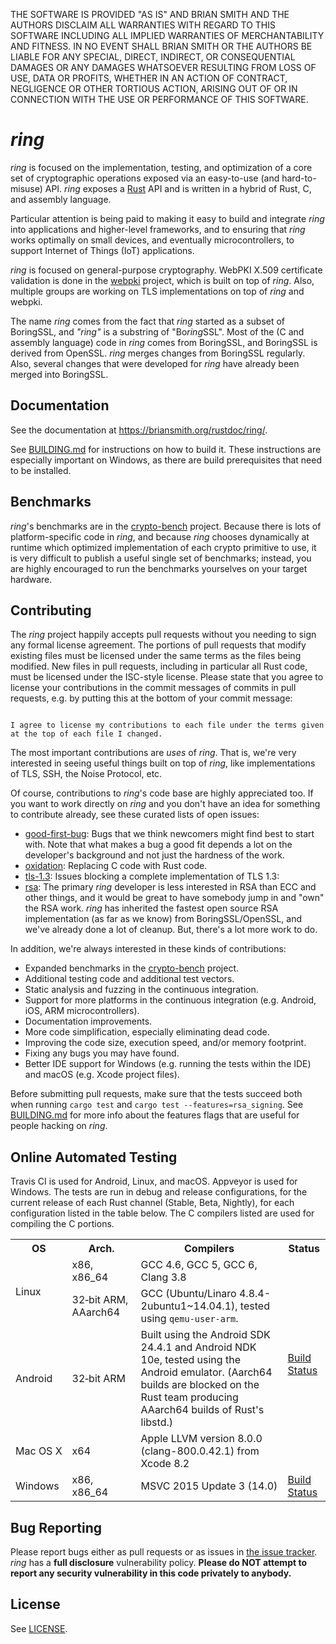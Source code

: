 THE SOFTWARE IS PROVIDED "AS IS" AND BRIAN SMITH AND THE AUTHORS DISCLAIM
ALL WARRANTIES WITH REGARD TO THIS SOFTWARE INCLUDING ALL IMPLIED WARRANTIES
OF MERCHANTABILITY AND FITNESS. IN NO EVENT SHALL BRIAN SMITH OR THE AUTHORS
BE LIABLE FOR ANY SPECIAL, DIRECT, INDIRECT, OR CONSEQUENTIAL DAMAGES OR ANY
DAMAGES WHATSOEVER RESULTING FROM LOSS OF USE, DATA OR PROFITS, WHETHER IN
AN ACTION OF CONTRACT, NEGLIGENCE OR OTHER TORTIOUS ACTION, ARISING OUT OF
OR IN CONNECTION WITH THE USE OR PERFORMANCE OF THIS SOFTWARE.



*ring*
======

*ring* is focused on the implementation, testing, and optimization of a core
set of cryptographic operations exposed via an easy-to-use (and hard-to-misuse)
API. *ring* exposes a [Rust](https://www.rust-lang.org/) API and is written in
a hybrid of Rust, C, and assembly language.

Particular attention is being paid to making it easy to build and integrate
*ring* into applications and higher-level frameworks, and to ensuring that
*ring* works optimally on small devices, and eventually microcontrollers, to
support Internet of Things (IoT) applications.

*ring* is focused on general-purpose cryptography. WebPKI X.509 certificate
validation is done in the [webpki](https://github.com/briansmith/webpki)
project, which is built on top of *ring*. Also, multiple groups are working on
TLS implementations on top of *ring* and webpki.

The name *ring* comes from the fact that *ring* started as a subset of
BoringSSL, and *"ring"* is a substring of "Bo*ring*SSL". Most of the (C and
assembly language) code in *ring* comes from BoringSSL, and BoringSSL is
derived from OpenSSL. *ring* merges changes from BoringSSL regularly. Also,
several changes that were developed for *ring* have already been merged into
BoringSSL.




Documentation
-------------

See the documentation at
https://briansmith.org/rustdoc/ring/.

See [BUILDING.md](BUILDING.md#building-the-rust-library) for instructions on
how to build it. These instructions are especially important on Windows, as
there are build prerequisites that need to be installed.



Benchmarks
----------

*ring*'s benchmarks are in the
[crypto-bench](https://github.com/briansmith/crypto-bench) project. Because
there is lots of platform-specific code in *ring*, and because *ring* chooses
dynamically at runtime which optimized implementation of each crypto primitive
to use, it is very difficult to publish a useful single set of benchmarks;
instead, you are highly encouraged to run the benchmarks yourselves on your
target hardware.




Contributing
------------

The *ring* project happily accepts pull requests without you needing to sign
any formal license agreement. The portions of pull requests that modify
existing files must be licensed under the same terms as the files being
modified. New files in pull requests, including in particular all Rust code,
must be licensed under the ISC-style license. Please state that you agree to
license your contributions in the commit messages of commits in pull requests,
e.g. by putting this at the bottom of your commit message:

```

I agree to license my contributions to each file under the terms given
at the top of each file I changed.
```

The most important contributions are *uses* of *ring*. That is, we're very
interested in seeing useful things built on top of *ring*, like implementations
of TLS, SSH, the Noise Protocol, etc.

Of course, contributions to *ring*'s code base are highly appreciated too. If
you want to work directly on *ring* and you don't have an idea for something to
contribute already, see these curated lists of open issues:

* [good-first-bug](https://github.com/briansmith/ring/labels/good-first-bug):
  Bugs that we think newcomers might find best to start with. Note that what
  makes a bug a good fit depends a lot on the developer's background and not
  just the hardness of the work.
* [oxidation](https://github.com/briansmith/ring/projects/1): Replacing
  C code with Rust code.
* [tls-1.3](https://github.com/briansmith/ring/projects/2): Issues blocking
  a complete implementation of TLS 1.3:
* [rsa](https://github.com/briansmith/ring/labels/rsa): The primary *ring*
  developer is less interested in RSA than ECC and other things, and it would
  be great to have somebody jump in and "own" the RSA work. *ring* has
  inherited the fastest open source RSA implementation (as far as we know)
  from BoringSSL/OpenSSL, and we've already done a lot of cleanup. But, there's
  a lot more work to do.

In addition, we're always interested in these kinds of contributions:

* Expanded benchmarks in the
  [crypto-bench](https://github.com/briansmith/crypto-bench) project.
* Additional testing code and additional test vectors.
* Static analysis and fuzzing in the continuous integration.
* Support for more platforms in the continuous integration (e.g. Android, iOS,
  ARM microcontrollers).
* Documentation improvements.
* More code simplification, especially eliminating dead code.
* Improving the code size, execution speed, and/or memory footprint.
* Fixing any bugs you may have found.
* Better IDE support for Windows (e.g. running the tests within the IDE) and
  macOS (e.g. Xcode project files).

Before submitting pull requests, make sure that the tests succeed both when
running `cargo test` and `cargo test --features=rsa_signing`. See
[BUILDING.md](BUILDING.md) for more info about the features flags that are
useful for people hacking on *ring*.



Online Automated Testing
------------------------

Travis CI is used for Android, Linux, and macOS. Appveyor is used for Windows.
The tests are run in debug and release configurations, for the current release
of each Rust channel (Stable, Beta, Nightly), for each configuration listed in
the table below. The C compilers listed are used for compiling the C portions.

<table>
<tr><th>OS</th><th>Arch.</th><th>Compilers</th><th>Status</th>
<tr><td rowspan=2>Linux</td>
    <td>x86, x86_64</td>
    <td>GCC 4.6, GCC 5, GCC 6, Clang 3.8</td>
    <td rowspan=4><a href=https://travis-ci.org/briansmith/ring/branches>Build Status</a></td>
</tr>
<tr><td>32&#8209;bit&nbsp;ARM, AAarch64</td>
    <td>GCC (Ubuntu/Linaro 4.8.4-2ubuntu1~14.04.1), tested using
        <code>qemu-user-arm</code>.</td>
</tr>
<tr><td>Android</td>
    <td>32&#8209;bit&nbsp;ARM</td>
    <td>Built using the Android SDK 24.4.1 and Android NDK 10e, tested using
        the Android emulator. (Aarch64 builds are blocked on the Rust team
        producing AAarch64 builds of Rust's libstd.)</td>
</tr>
<tr><td>Mac&nbsp;OS&nbsp;X</td>
    <td>x64</td>
    <td>Apple LLVM version 8.0.0 (clang-800.0.42.1) from Xcode 8.2</td>
</tr>
<tr><td>Windows</td>
    <td>x86, x86_64</td>
    <td>MSVC 2015 Update 3 (14.0)</td>
    <td><a href=https://ci.appveyor.com/project/briansmith/ring/branch/master>Build Status</a></td>
</tr>
</table>



Bug Reporting
-------------

Please report bugs either as pull requests or as issues in [the issue
tracker](https://github.com/briansmith/ring/issues). *ring* has a
**full disclosure** vulnerability policy. **Please do NOT attempt to report
any security vulnerability in this code privately to anybody.**



License
-------

See [LICENSE](LICENSE).
